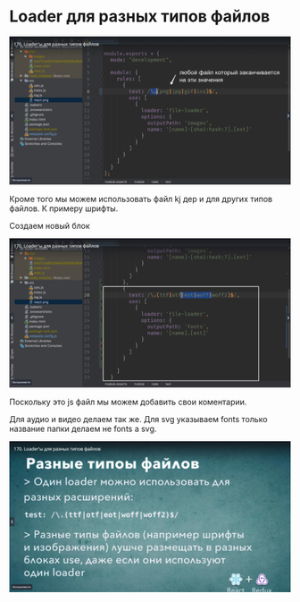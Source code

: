 # Loader для разных типов файлов

![](../img/build__the__react__webpack__app/loaders__for__different__file__types/001.jpg)

Кроме того мы можем использовать файл kj дер и для других типов файлов. К примеру шрифты. 

Создаем новый блок

![](../img/build__the__react__webpack__app/loaders__for__different__file__types/002.jpg)

Поскольку это js файл мы можем добавить свои коментарии.

Для аудио и видео делаем так же. Для svg указываем fonts только название папки делаем не fonts а svg.

![](../img/build__the__react__webpack__app/loaders__for__different__file__types/003.jpg)

